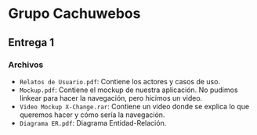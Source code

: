 # Grupo Cachuwebos

## Entrega 1

### Archivos

* `Relatos de Usuario.pdf`: Contiene los actores y casos de uso.
* `Mockup.pdf`: Contiene el mockup de nuestra aplicación. No pudimos linkear para hacer la navegación, pero hicimos un video.
* `Video Mockup X-Change.rar`: Contiene un video donde se explica lo que queremos hacer y cómo sería la navegación.
* `Diagrama ER.pdf`: Diagrama Entidad-Relación.